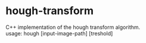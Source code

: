 # hough-transform

C++ implementation of the hough transform algorithm.<br>
usage: hough [input-image-path] [treshold]
